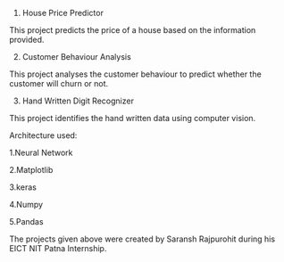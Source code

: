 1. House Price Predictor

 This project predicts the price of a house based on the information provided.

2. Customer Behaviour Analysis

 This project analyses the customer behaviour to predict whether the customer will churn or not.

3. Hand Written Digit Recognizer 

 This project identifies the hand written data using computer vision.

 Architecture used:

1.Neural Network

2.Matplotlib

3.keras

4.Numpy

5.Pandas

The projects given above were created by Saransh Rajpurohit during his EICT NIT Patna Internship.
